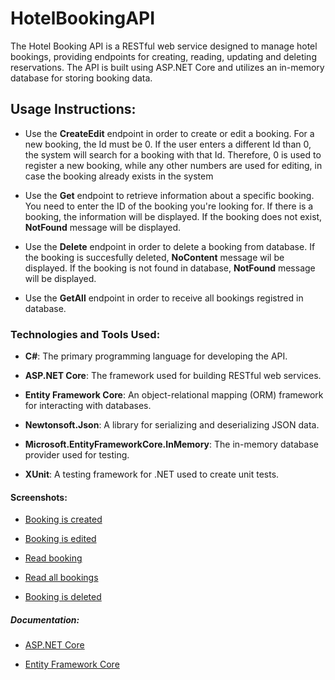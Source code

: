 # HotelBookingAPI

The Hotel Booking API is a RESTful web service designed to manage hotel bookings, providing endpoints for creating, reading, updating and deleting reservations. The API is built using ASP.NET Core and utilizes an in-memory database for storing booking data.

## Usage Instructions:
  - Use the **CreateEdit** endpoint in order to create or edit a booking. For a new booking, the Id must be 0. If the user enters a different Id than 0, the system will search for a booking with that Id. Therefore, 0 is used to register a new booking, while any other numbers are used for editing, in case the booking already exists in the system

  - Use the **Get** endpoint to retrieve information about a specific booking. You need to enter the ID of the booking you're looking for. If there is a booking, the information will be displayed. If the booking does not exist, **NotFound** message will be displayed.

  - Use the **Delete** endpoint in order to delete a booking from database. If the booking is succesfully deleted, **NoContent** message wil be displayed. If the booking is not found in database, **NotFound** message will be displayed.

  - Use the **GetAll** endpoint in order to receive all bookings registred in database.

### Technologies and Tools Used:

  - **C#**: The primary programming language for developing the API.
    
  - **ASP.NET Core**: The framework used for building RESTful web services.
    
  - **Entity Framework Core**: An object-relational mapping (ORM) framework for interacting with databases.

  - **Newtonsoft.Json**: A library for serializing and deserializing JSON data.

  - **Microsoft.EntityFrameworkCore.InMemory**: The in-memory database provider used for testing.

  - **XUnit**: A testing framework for .NET used to create unit tests.

#### Screenshots:

  - [Booking is created](HotelBookingApi/Screenshots/CreateBooking.jpg)

  - [Booking is edited](HotelBookingApi/Screenshots/EditBooking.jpg)

  - [Read booking](HotelBookingApi/Screenshots/ReadBooking.jpg)

  - [Read all bookings](HotelBookingApi/Screenshots/ReadAllBookings.jpg)

  - [Booking is deleted](HotelBookingApi/Screenshots/DeleteBooking.jpg)

##### Documentation:

   - [ASP.NET Core](https://learn.microsoft.com/en-us/aspnet/core/tutorials/first-web-api?view=aspnetcore-8.0&tabs=visual-studio)
     
   - [Entity Framework Core](https://learn.microsoft.com/en-us/ef/core/get-started/overview/first-app?tabs=netcore-cli)
